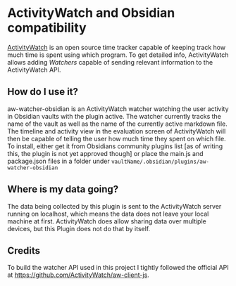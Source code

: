 # ActivityWatch and Obsidian compatibility
[ActivityWatch](https://activitywatch.net/) is an open source time tracker capable of keeping track how much time is spent using which program. To get detailed info, ActivityWatch allows adding *Watchers* capable of sending relevant information to the ActivityWatch API.

## How do I use it?
aw-watcher-obsidian is an ActivityWatch watcher watching the user activity in Obsidian vaults with the plugin active. The watcher currently tracks the name of the vault as well as the name of the currently active markdown file. The timeline and activity view in the evaluation screen of ActivityWatch will then be capable of telling the user how much time they spent on which file.
To install, either get it from Obsidians community plugins list \[as of writing this, the plugin is not yet approved though\] or place the main.js and package.json files in a folder under `vaultName/.obsidian/plugins/aw-watcher-obsidian`

## Where is my data going?
The data being collected by this plugin is sent to the ActivityWatch server running on localhost, which means the data does not leave your local machine at first. ActivityWatch does allow sharing data over multiple devices, but this Plugin does not do that by itself.

## Credits
To build the watcher API used in this project I tightly followed the official API at https://github.com/ActivityWatch/aw-client-js.
